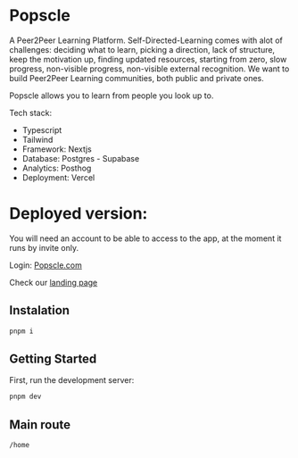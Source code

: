 # Popscle
A Peer2Peer Learning Platform. Self-Directed-Learning comes with alot of challenges: deciding what to learn, picking a direction, lack of structure, keep the motivation up, finding updated resources, starting from zero, slow progress, non-visible progress, non-visible external recognition. We want to build Peer2Peer Learning communities, both public and private ones.

Popscle allows you to learn from people you look up to. 

Tech stack:
- Typescript
- Tailwind
- Framework: Nextjs
- Database: Postgres - Supabase
- Analytics: Posthog
- Deployment: Vercel

# Deployed version:

You will need an account to be able to access to the app, at the moment it runs by invite only. 

Login: [Popscle.com](https://popscle-com.vercel.app/login)

Check our [landing page](https://popscle-com.vercel.app/)

## Instalation
```zsh
pnpm i
```


## Getting Started

First, run the development server:

```zsh
pnpm dev
```

## Main route
```zsh
/home
```